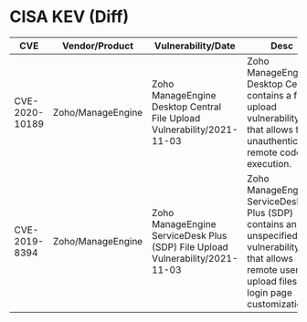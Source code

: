 # CISA KEV (Diff)

| CVE | Vendor\/Product | Vulnerability/Date | Desc |
| --- | --------------- | ------------------ | ---- |
| CVE-2020-10189 | Zoho/ManageEngine | Zoho ManageEngine Desktop Central File Upload Vulnerability/2021-11-03 | Zoho ManageEngine Desktop Central contains a file upload vulnerability that allows for unauthenticated remote code execution. |
| CVE-2019-8394 | Zoho/ManageEngine | Zoho ManageEngine ServiceDesk Plus (SDP) File Upload Vulnerability/2021-11-03 | Zoho ManageEngine ServiceDesk Plus (SDP) contains an unspecified vulnerability that allows remote users to upload files via login page customization. |
